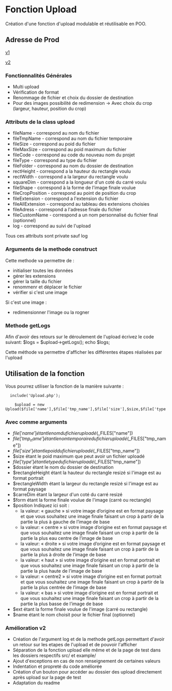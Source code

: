 # Fonction Upload

Création d'une fonction d'upload modulable et réutilisable en POO.


## Adresse de Prod

[v1](http://angehrn.etudiant-eemi.com/perso/groupe1_dharcourt_angehrn/uploadView.php)

[v2](http://angehrn.etudiant-eemi.com/perso/groupe1_dharcourt_angehrn_v2/groupe1_dharcourt_angehrn/example/uploadView.php)


### Fonctionnalités Générales

* Multi upload
* Vérification de format
* Renommage de fichier et choix du dossier de destination
* Pour des images possibilité de redimension
-> Avec choix du crop (largeur, hauteur, position du crop)


### Attributs de la class upload

* fileName  - correspond au nom du fichier
* fileTmpName  - correspond au nom du fichier temporaire
* fileSize  - correspond au poid du fichier
* fileMaxSize  - correspond au poid maximum du fichier
* fileCode  - correspond au code du nouveau nom du projet
* fileType  - correspond au type du fichier
* fileFolder  - correspond au nom du dossier de destination
* rectHeight  - correspond a la hauteur du rectangle voulu
* rectWidth  - correspond a la largeur du rectangle voulu
* squareDim  - correspond a la longueur d'un coté du carré voulu
* fileShape  - correspond à la forme de l'image finale voulue
* fileCropPosition - correspond au point de position du crop
* fileExtension  - correspond a l'extension du fichier
* fileAllExtension  - correspond au tableau des extensions choisies
* fileAdress  - correspond a l'adresse finale du fichier
* fileCustomName  - correspond a un nom personnalisé du fichier final (optionnel)
* log - correspond au suivi de l'upload

 Tous ces attributs sont private sauf log


### Arguments de la methode construct

Cette methode va permettre de :
* initialiser toutes les données
* gérer les extensions
* gérer la taille du fichier
* renommenr et déplacer le fichier
* vérifier si c'est une image

Si c'est une image :
* redimensionner l'image ou la rogner


### Methode getLogs

Afin d'avoir des retours sur le déroulement de l'upload écrivez le code suivant:
$logs = $upload->getLogs();
echo $logs;

Cette méthode va permettre d'afficher les différentes étapes réalisées par l'upload


## Utilisation de la fonction

Vous pourrez utiliser la fonction de la manière suivante :

```
  include('Upload.php');

    $upload = new Upload($file['name'],$file['tmp_name'],$file['size'],$size,$file['type'],$dossier,$rectangleHeight,$rectangleWidth,$carreDim,$form,$position,$ext,$name);

```
### Avec comme arguments

* $file['name'] étant le nom du fichier uploadé ($\_FILES["name"])
* $file['tmp_name'] étant le nom temporaire du fichier uploadé ($\_FILES["tmp_name"])
* $file['size'] étant le poid du fichier uploadé ($\_FILES["tmp_name"])
* $size étant le poid maximum que peut avoir un fichier uploadé
* $file['type'] étant le type du fichier uploadé ($\_FILES["tmp_name"])
* $dossier étant le nom du dossier de destination
* $rectangleHeight étant la hauteur du rectangle resizé si l'image est au format portrait
* $rectangleWidth étant la largeur du rectangle resizé si l'image est au format paysage
* $carreDim étant la largeur d'un coté du carré resizé
* $form étant la forme finale voulue de l'image (carré ou rectangle)
* $position Indiquez ici soit :
    * la valeur: « gauche » si votre image d’origine est en format paysage et que vous souhaitez une image finale faisant un crop à partir de la partie la plus à gauche de l’image de base
    * la valeur: « centre » si votre image d’origine est en format paysage et que vous souhaitez une image finale faisant un crop à partir de la partie la plus eau centre de l’image de base
    * la valeur: « droite » si votre image d’origine est en format paysage et que vous souhaitez une image finale faisant un crop à partir de la partie la plus à droite de l’image de base
    * la valeur: « haut » si votre image d’origine est en format portrait et que vous souhaitez une image finale faisant un crop à partir de la partie la plus haute de l’image de base
    * la valeur: « centre2 » si votre image d’origine est en format portrait et que vous souhaitez une image finale faisant un crop à partir de la partie la plus centrée de l’image de base
    * la valeur: « bas » si votre image d’origine est en format portrait et que vous souhaitez une image finale faisant un crop à partir de la partie la plus basse de l’image de base
* $ext étant la forme finale voulue de l'image (carré ou rectangle)
* $name étant le nom choisit pour le fichier final (optionnel)


### Amélioration v2

* Création de l'argument log et de la methode getLogs permettant d'avoir un retour sur les etapes de l'upload et de pouvoir l'afficher
* Séparation de la fonction upload elle même et de la page de test dans les dossiers respectifs src/ et example/
* Ajout d'exceptions en cas de non renseignement de certaines valeurs
* Indentation et propreté du code améliorée
* Création d'un bouton pour accéder au dossier des upload directement après upload sur la page de test
* Adaptation du readme
